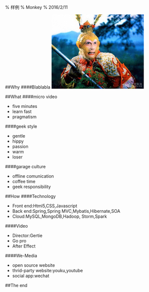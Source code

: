 % 样例
% Monkey
% 2016/2/11

##Why
####Blablabla
![](image/test.jpg)

##What
####micro video
* five minutes
* learn fast
* pragmatism

####geek style
* gentle
* hippy
* passion
* warm
* loser

####garage culture
* offline comunication
* coffee time
* geek responsibility

##How
####Technology
* Front end:Html5,CSS,Javascript
* Back end:Spring,Spring MVC,Mybatis,Hibernate,SOA
* Cloud:MySQL,MongoDB,Hadoop, Storm,Spark

####Video
* Director:Gertie
* Go pro
* After Effect

####We-Media
* open source website
* thrid-party website:youku,youtube
* social app:wechat

##The end